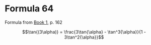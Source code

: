 # Formula 64

Formula from [Book 1](../../Buch1.md), p. 162

```math
\tan{(3\alpha)} = \frac{3\tan{\alpha} - \tan^3{\alpha}}{1 - 3\tan^2{\alpha}}
```
